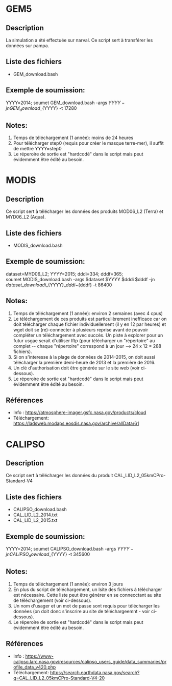 # GEM5

## Description
La simulation a été effectuée sur narval. Ce script sert à transférer les données
sur pampa.

## Liste des fichiers
  - GEM_download.bash  
  
## Exemple de soumission:  
YYYY=2014; soumet GEM_download.bash -args $YYYY -jn GEM_download\_${YYYY} -t 17280  


## Notes:
  1. Temps de téléchargement (1 année): moins de 24 heures
  2. Pour télécharger step0 (requis pour créer le masque terre-mer), il suffit 
  de mettre YYYY=step0
  3. Le réperoire de sortie est "hardcodé" dans le script mais peut évidemment
  être édité au besoin.
  




# MODIS
## Description
Ce script sert à télécharger les données des produits  MOD06_L2 (Terra) et 
MYD06_L2 (Aqua).

## Liste des fichiers
  - MODIS_download.bash
  
## Exemple de soumission:  
dataset=MYD06_L2; YYYY=2015; dddi=334; dddf=365;  
soumet MODIS_download.bash -args $dataset $YYYY $dddi $dddf -jn ${dataset}\_downloadi\_${YYYY}\_${dddi}-${dddf} -t 86400

## Notes:
  1. Temps de téléchargement (1 année): environ 2 semaines (avec 4 cpus)
  2. Le téléchargement de ces produits est particulièrement inefficace car on
  doit télécharger chaque fichier individuellement (il y en 12 par heures) et 
  wget doit se (re)-connecter à plusieurs reprise avant de pouvoir compléter un
  téléchargement avec succès. Un piste à explorer pour un futur usgae serait 
  d'utiliser lftp (pour télécharger un "répertoire" au complet -- chaque 
  "répertoire" correspond à un jour --> 24 x 12 = 288 fichiers).
  4. Si on s'interesse à la plage de données de 2014-2015, on doit aussi 
  télécharger la première demi-heure de 2013 et la première de 2016.
  5. Un clé d'authorisation doit être générée sur le site web (voir ci-dessous).
  6. Le réperoire de sortie est "hardcodé" dans le script mais peut évidemment
  être édité au besoin.

## Références
  - Info          : https://atmosphere-imager.gsfc.nasa.gov/products/cloud
  - Téléchargement: https://ladsweb.modaps.eosdis.nasa.gov/archive/allData/61


# CALIPSO
## Description
Ce script sert à télécharger les données du produit CAL_LID_L2_05kmCPro-Standard-V4

## Liste des fichiers
  - CALIPSO_download.bash  
  - CAL_LID_L2_2014.txt
  - CAL_LID_L2_2015.txt

## Exemple de soumission:  
YYYY=2014; soumet CALIPSO_download.bash -args $YYYY -jn CALIPSO_download\_${YYYY} -t 345600

## Notes:
  1. Temps de téléchargement (1 année): environ 3 jours
  2. En plus du script de téléchargement, un lsite des fichiers à télécharger 
  est nécessaire. Cette liste peut être générer en se connecctant au site de
  téléchargement (voir ci-dessous).
  3. Un nom d'usager et un mot de passe sont requis pour télécharger les 
  données (on doit donc s'inscrire au site de téléchargeemnt - voir ci-dessous).
  4. Le réperoire de sortie est "hardcodé" dans le script mais peut évidemment
  être édité au besoin.

## Références

  - Info          : https://www-calipso.larc.nasa.gov/resources/calipso_users_guide/data_summaries/profile_data_v420.php
  - Téléchargement: https://search.earthdata.nasa.gov/search?q=CAL_LID_L2_05kmCPro-Standard-V4-20

